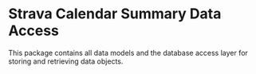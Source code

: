 # Strava Calendar Summary Data Access
This package contains all data models and the database access layer for storing and retrieving data objects.